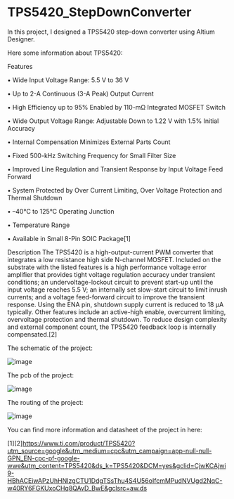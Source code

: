 # TPS5420_StepDownConverter

In this project, I designed a TPS5420 step-down converter using Altium Designer.

Here some information about TPS5420:

Features

•  Wide Input Voltage Range: 5.5 V to 36 V

•  Up to 2-A Continuous (3-A Peak) Output Current

•  High Efficiency up to 95% Enabled by 110-mΩ Integrated MOSFET Switch

•  Wide Output Voltage Range: Adjustable Down to 1.22 V with 1.5% Initial Accuracy

•  Internal Compensation Minimizes External Parts Count

•  Fixed 500-kHz Switching Frequency for Small Filter Size

•  Improved Line Regulation and Transient Response by
Input Voltage Feed Forward

•  System Protected by Over Current Limiting, Over Voltage
Protection and Thermal
Shutdown

• –40°C to 125°C Operating Junction

•  Temperature Range

•  Available in Small 8-Pin SOIC Package[1]

Description
The TPS5420 is a high-output-current PWM converter that integrates a low resistance high side N-channel MOSFET. Included on the substrate with the listed features is a high performance voltage error amplifier that provides tight voltage regulation accuracy under transient conditions; an undervoltage-lockout circuit to prevent start-up until the input voltage reaches 5.5 V; an internally set slow-start circuit to limit inrush currents; and a voltage feed-forward circuit to improve the transient response. Using the ENA pin, shutdown supply current is reduced to 18 µA typically. Other features include an active-high enable, overcurrent limiting, overvoltage protection and thermal shutdown. To reduce design complexity and external component count, the TPS5420 feedback loop is internally compensated.[2]

The schematic of the project:


![image](https://user-images.githubusercontent.com/59101099/126536713-484e972e-9911-4694-b1a2-987928047bd2.png)


The pcb of the project:



![image](https://user-images.githubusercontent.com/59101099/126536857-a59b668b-9970-4be1-955f-09e12420890d.png)



The routing of the project:



![image](https://user-images.githubusercontent.com/59101099/126537601-a71af159-2434-48ac-bc05-b0a788546dad.png)





You can find more information and datasheet of the project in here:

[1][2]https://www.ti.com/product/TPS5420?utm_source=google&utm_medium=cpc&utm_campaign=app-null-null-GPN_EN-cpc-pf-google-wwe&utm_content=TPS5420&ds_k=TPS5420&DCM=yes&gclid=CjwKCAjwi9-HBhACEiwAPzUhHNIzgCTU1DdgTSsThu4S4U56oIfcmMPudNVUgd2NqC-w40RY6FGKUxoCHq8QAvD_BwE&gclsrc=aw.ds


















